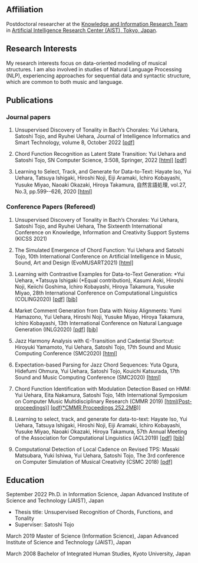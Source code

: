 ## Affiliation

Postdoctoral researcher at the [Knowledge and Information Research Team](https://aistairc.github.io/plu/) in
[Artificial Intelligence Research Center (AIST), Tokyo, Japan](https://www.airc.aist.go.jp/en/intro/).

## Research Interests

My research interests focus on data-oriented modeling of musical structures.
I am also involved in studies of Natural Language Processing (NLP), experiencing approaches for sequential data and syntactic structure, which are common to both music and language.

## Publications

### Journal papers
1. Unsupervised Discovery of Tonality in Bach’s Chorales:
Yui Uehara, Satoshi Tojo, and Ryuhei Uehara,
Journal of Intelligence Informatics and Smart Technology, volume 8, October 2022 [[pdf]](https://jiist.aiat.or.th/assets/uploads/1667145947961NQ6i510_Unsupervised%20Discovery%20of%20Tonality%20in%20Bach_s%20Chorales.pdf)

1. Chord Function Recognition as Latent State Transition:
Yui Uehara and Satoshi Tojo,
SN Computer Science, 3:508, Springer, 2022 [[html]](https://doi.org/10.1007/s42979-022-01395-4) [[pdf]](https://link.springer.com/content/pdf/10.1007/s42979-022-01395-4.pdf)

1. Learning to Select, Track, and Generate for Data-to-Text:
Hayate Iso, Yui Uehara, Tatsuya Ishigaki, Hiroshi Noji, Eiji Aramaki, Ichiro Kobayashi, Yusuke Miyao, Naoaki Okazaki, Hiroya Takamura,
自然言語処理, vol.27, No.3, pp.599--626, 2020 [[html]](https://doi.org/10.5715/jnlp.27.599)

### Conference Papers (Refereed)
1. Unsupervised Discovery of Tonality in Bach’s Chorales:
Yui Uehara, Satoshi Tojo, and Ryuhei Uehara,
The Sixteenth International Conference on Knowledge, Information and Creativity Support Systems (KICSS 2021)

1. The Simulated Emergence of Chord Function: Yui Uehara and Satoshi Tojo, 10th International Conference on Artificial Intelligence in Music, Sound, Art and Design (EvoMUSART2021) [[html]](https://doi.org/10.1007/978-3-030-72914-1_18)

1. Learning with Contrastive Examples for Data-to-Text Generation:
*Yui Uehara, *Tatsuya Ishigaki (*Equal contribution), Kasumi Aoki, Hiroshi Noji, Keiichi Goshima, Ichiro Kobayashi, Hiroya Takamura, Yusuke Miyao,
28th International Conference on Computational Linguistics (COLING2020) [[pdf]](https://www.aclweb.org/anthology/2020.coling-main.213.pdf) [[bib]](https://www.aclweb.org/anthology/2020.coling-main.213.bib)

1. Market Comment Generation from Data with Noisy Alignments:
Yumi Hamazono, Yui Uehara, Hiroshi Noji, Yusuke Miyao, Hiroya Takamura, Ichiro Kobayashi,
13th International Conference on Natural Language Generation (INLG2020) [[pdf]](https://www.aclweb.org/anthology/2020.inlg-1.21.pdf) [[bib]](https://www.aclweb.org/anthology/2020.inlg-1.21.bib)

1. Jazz Harmony Analysis with ∈-Transition and Cadential Shortcut:
Hiroyuki Yamamoto, Yui Uehara, Satoshi Tojo,
17th Sound and Music Computing Conference (SMC2020) [[html]](https://doi.org/10.5281/zenodo.3898822)

1. Expectation-based Parsing for Jazz Chord Sequences:
Yuta Ogura, Hidefumi Ohmura, Yui Uehara, Satoshi Tojo, Kouichi Katsurada,
17th Sound and Music Computing Conference (SMC2020) [[html]](https://doi.org/10.5281/zenodo.3898851)

1. Chord Function Identification with Modulation Detection Based on HMM:
Yui Uehara, Eita Nakamura, Satoshi Tojo,
14th International Symposium on Computer Music Multidisciplinary Research (CMMR 2019) [[html(Post-proceedings)]](https://doi.org/10.1007/978-3-030-70210-6_12) [[pdf(*CMMR Proceedings 252.2MB)]](https://cmmr2019.prism.cnrs.fr/Docs/Proceedings_CMMR2019.pdf)

1. Learning to select, track, and generate for data-to-text:
Hayate Iso, Yui Uehara, Tatsuya Ishigaki, Hiroshi Noji, Eiji Aramaki, Ichiro Kobayashi, Yusuke Miyao, Naoaki Okazaki, Hiroya Takamura,
57th Annual Meeting of the Association for Computational Linguistics (ACL2019) [[pdf]](https://www.aclweb.org/anthology/P19-1202.pdf) [[bib]](https://www.aclweb.org/anthology/P19-1202.bib)

1. Computational Detection of Local Cadence on Revised TPS:
Masaki Matsubara, Yuki Ishiwa, Yui Uehara, Satoshi Tojo,
The 3rd conference on Computer Simulation of Musical Creativity (CSMC 2018) [[pdf]](http://galapagos.ucd.ie/wiki/pub/OpenAccess/CSMC/Matsubara.pdf)

## Education
September 2022	Ph.D. in Information Science, Japan Advanced Institute of Science and Technology (JAIST), Japan
- Thesis title: Unsupervised Recognition of Chords, Functions, and Tonality
- Superviser: Satoshi Tojo

March 2019      Master of Science (Information Science), Japan Advanced Institute of Science and Technology (JAIST), Japan

March 2008      Bachelor of Integrated Human Studies, Kyoto University, Japan


